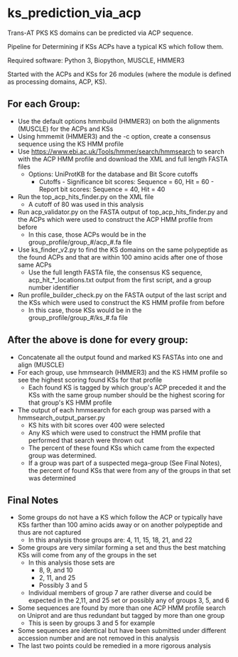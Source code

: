 # ks_prediction_via_acp
Trans-AT PKS KS domains can be predicted via ACP sequence.

Pipeline for Determining if KSs ACPs have a typical KS which follow them.

Required software: Python 3, Biopython, MUSCLE, HMMER3

Started with the ACPs and KSs for 26 modules (where the module is defined as processing domains, ACP, KS).

## For each Group:
  - Use the default options hmmbuild (HMMER3) on both the alignments (MUSCLE) for the ACPs and KSs
  - Using hmmemit (HMMER3) and the -c option, create a consensus sequence using the KS HMM profile
  - Use https://www.ebi.ac.uk/Tools/hmmer/search/hmmsearch to search with the ACP HMM profile and download the XML and full length FASTA files
    - Options: UniProtKB for the database and Bit Score cutoffs
      - Cutoffs - Significance bit scores: Sequence = 60, Hit = 60
                - Report bit scores: Sequence = 40, Hit = 40
  - Run the top_acp_hits_finder.py on the XML file
    - A cutoff of 80 was used in this analysis
  - Run acp_validator.py on the FASTA output of top_acp_hits_finder.py and the ACPs which were used to construct the ACP HMM profile from before
    - In this case, those ACPs would be in the group_profile/group_#/acp_#.fa file
  - Use ks_finder_v2.py to find the KS domains on the same polypeptide as the found ACPs and that are within 100 amino acids after one of those same ACPs
    - Use the full length FASTA file, the consensus KS sequence, acp_hit_*_locations.txt output from the first script, and a group number identifier
  - Run profile_builder_check.py on the FASTA output of the last script and the KSs which were used to construct the KS HMM profile from before
    - In this case, those KSs would be in the group_profile/group_#/ks_#.fa file

## After the above is done for every group:
  - Concatenate all the output found and marked KS FASTAs into one and align (MUSCLE)
  - For each group, use hmmsearch (HMMER3) and the KS HMM profile so see the highest scoring found KSs for that profile
    - Each found KS is tagged by which group's ACP preceded it and the KSs with the same group number should be the highest scoring for that group's KS HMM profile
  - The output of each hmmsearch for each group was parsed with a hmmsearch_output_parser.py
    - KS hits with bit scores over 400 were selected
    - Any KS which were used to construct the HMM profile that performed that search were thrown out
    - The percent of these found KSs which came from the expected group was determined.
    - If a group was part of a suspected mega-group (See Final Notes), the percent of found KSs that were from any of the groups in that set was determined
    
## Final Notes
  - Some groups do not have a KS which follow the ACP or typically have KSs farther than 100 amino acids away or on another polypeptide and thus are not captured
    - In this analysis those groups are: 4, 11, 15, 18, 21, and 22
  - Some groups are very similar forming a set and thus the best matching KSs will come from any of the groups in the set
    - In this analysis those sets are
      - 8, 9, and 10
      - 2, 11, and 25
      - Possibly 3 and 5
    - Individual members of group 7 are rather diverse and could be expected in the 2,11, and 25 set or possibly any of groups 3, 5, and 6
  - Some sequences are found by more than one ACP HMM profile search on Uniprot and are thus redundant but tagged by more than one group
    - This is seen by groups 3 and 5 for example
  - Some sequences are identical but have been submitted under different accession number and are not removed in this analysis
  - The last two points could be remedied in a more rigorous analysis
